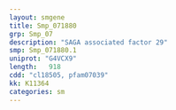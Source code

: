 ```yaml
---
layout: smgene
title: Smp_071880
grp: Smp_07
description: "SAGA associated factor 29"
smp: Smp_071880.1
uniprot: "G4VCX9"
length:   918
cdd: "cl18505, pfam07039"
kk: K11364
categories: sm
---
```

